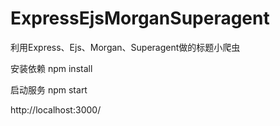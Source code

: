 # ExpressEjsMorganSuperagent
利用Express、Ejs、Morgan、Superagent做的标题小爬虫

安装依赖
npm install 

启动服务
npm start


http://localhost:3000/
